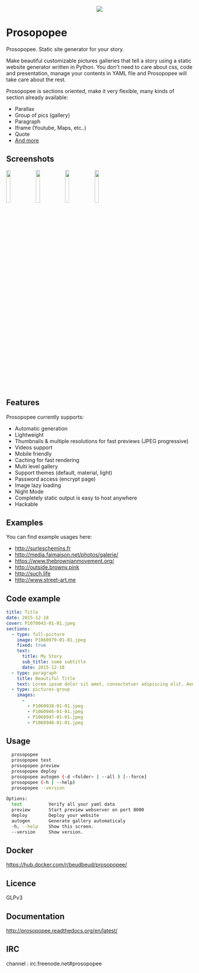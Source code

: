 <p align="center">
<img src="logo.png">
</p>

# Prosopopee

Prosopopee. Static site generator for your story.

Make beautiful customizable pictures galleries that tell a story using a static website generator written in Python. You don't need to care about css, code and presentation, manage your contents in YAML file and Prosopopee will take care about the rest.

Prosopopee is sections oriented, make it very flexible, many kinds of section already available:

* Parallax
* Group of pics (gallery)
* Paragraph
* Iframe (Youtube, Maps, etc..)
* Quote
* [And more](http://prosopopee.readthedocs.io/en/latest/sections.html)

## Screenshots

<img src="https://github.com/Psycojoker/prosopopee/raw/master/pics/2018-04-30-113447_872x817_scrot.png" width="15%"></img> <img src="https://github.com/Psycojoker/prosopopee/raw/master/pics/2018-04-30-114059_1128x908_scrot.png" width="15%"></img> <img src="https://github.com/Psycojoker/prosopopee/raw/master/pics/2018-04-30-113707_1195x788_scrot.png" width="15%"></img> <img src="https://github.com/Psycojoker/prosopopee/raw/master/pics/2018-04-30-113821_1128x847_scrot.png" width="15%"></img> 

## Features

Prosopopee currently supports:

 * Automatic generation
 * Lightweight
 * Thumbnails & multiple resolutions for fast previews (JPEG progressive)
 * Videos support
 * Mobile friendly
 * Caching for fast rendering
 * Multi level gallery
 * Support themes (default, material, light)
 * Password access (encrypt page)
 * Image lazy loading
 * Night Mode
 * Completely static output is easy to host anywhere
 * Hackable
 
  ## Examples
 
You can find example usages here:

* http://surleschemins.fr
* http://media.faimaison.net/photos/galerie/
* https://www.thebrownianmovement.org/
* http://outside.browny.pink
* http://such.life
* http://www.street-art.me
 
 ## Code example

```yaml
title: Title
date: 2015-12-18
cover: P1070043-01-01.jpeg
sections:
  - type: full-picture
    image: P1060979-01-01.jpeg
    fixed: true
    text:
      title: My Story
      sub_title: some subtitle
      date: 2015-12-18
  - type: paragraph
    title: Beautiful Title
    text: Lorem ipsum dolor sit amet, consectetuer adipiscing elit. Aenean commodo ligula eget dolor
  - type: pictures-group
    images:
      -
        - P1060938-01-01.jpeg
        - P1060946-01-01.jpeg
        - P1060947-01-01.jpeg
        - P1060948-01-01.jpeg
```
 
## Usage
```bash
  prosopopee
  prosopopee test
  prosopopee preview
  prosopopee deploy
  prosopopee autogen (-d <folder> | --all ) [--force]
  prosopopee (-h | --help)
  prosopopee --version
                                                                                
Options:                                                                        
  test          Verify all your yaml data                                       
  preview       Start preview webserver on port 8000                            
  deploy        Deploy your website                                             
  autogen       Generate gallery automaticaly                                   
  -h, --help    Show this screen.                                               
  --version     Show version.
```

## Docker

https://hub.docker.com/r/beudbeud/prosopopee/

## Licence 

GLPv3

## Documentation

  http://prosopopee.readthedocs.org/en/latest/

## IRC 

channel : irc.freenode.net#prosopopee

